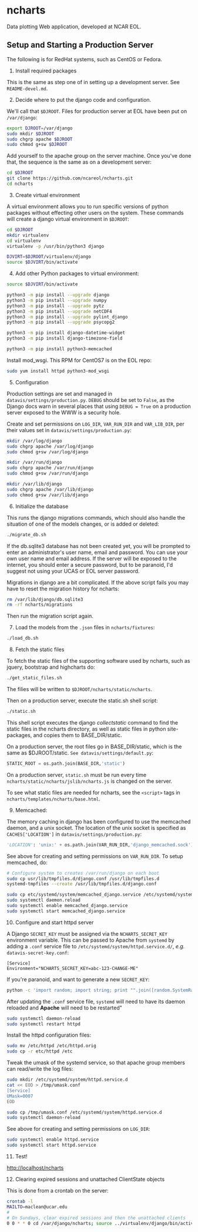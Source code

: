 # ncharts

Data plotting Web application, developed at NCAR EOL.

## Setup and Starting a Production Server

The following is for RedHat systems, such as CentOS or Fedora.

1. Install required packages

  This is the same as step one of in setting up a development server. See `README-devel.md`.

2. Decide where to put the django code and configuration.

  We'll call that `$DJROOT`.  Files for production server at EOL have been put on `/var/django`:

  ```sh
  export DJROOT=/var/django
  sudo mkdir $DJROOT
  sudo chgrp apache $DJROOT
  sudo chmod g+sw $DJROOT
```

  Add yourself to the apache group on the server machine.  Once you've done that, the sequence is the same as on a development server:

  ```sh
  cd $DJROOT
  git clone https://github.com/ncareol/ncharts.git
  cd ncharts
```

3. Create virtual environment

  A virtual environment allows you to run specific versions of python packages without effecting other users on the system.  These commands will create a django virtual environment in `$DJROOT`:

  ```sh
  cd $DJROOT
  mkdir virtualenv
  cd virtualenv
  virtualenv -p /usr/bin/python3 django

  DJVIRT=$DJROOT/virtualenv/django
  source $DJVIRT/bin/activate
```

4. Add other Python packages to virtual environment:

  ```sh
  source $DJVIRT/bin/activate

  python3 -m pip install --upgrade django
  python3 -m pip install --upgrade numpy
  python3 -m pip install --upgrade pytz
  python3 -m pip install --upgrade netCDF4
  python3 -m pip install --upgrade pylint_django
  python3 -m pip install --upgrade psycopg2

  python3 -m pip install django-datetime-widget
  python3 -m pip install django-timezone-field

  python3 -m pip install python3-memcached
```

  Install mod_wsgi.  This RPM for CentOS7 is on the EOL repo:

  ```sh
  sudo yum install httpd python3-mod_wsgi
```

5. Configuration

  Production settings are set and managed in `datavis/settings/production.py`. `DEBUG` should be set to `False`, as the Django docs warn in several places that using `DEBUG = True` on a production server exposed to the WWW is a security hole.

  Create and set permissions on `LOG_DIR`, `VAR_RUN_DIR` and `VAR_LIB_DIR`, per their values set in `datavis/settings/production.py`:

  ```sh
  mkdir /var/log/django
  sudo chgrp apache /var/log/django
  sudo chmod g+sw /var/log/django

  mkdir /var/run/django
  sudo chgrp apache /var/run/django
  sudo chmod g+sw /var/run/django

  mkdir /var/lib/django
  sudo chgrp apache /var/lib/django
  sudo chmod g+sw /var/lib/django
  ```

6. Initialize the database

  This runs the django migrations commands, which should also handle the situation of one of the models changes, or is added or deleted:

  ```sh
  ./migrate_db.sh
```

  If the db.sqlite3 database has not been created yet, you will be prompted to enter an administrator's user name, email and password. You can use your own user name and email address. If the server will be exposed to the internet, you should enter a secure password, but to be paranoid, I'd suggest not using your UCAS or EOL server password.

  Migrations in django are a bit complicated. If the above script fails you may have to reset the migration history for ncharts:

  ```sh
  rm /var/lib/django/db.sqlite3
  rm -rf ncharts/migrations
```

  Then run the migration script again.

7. Load the models from the `.json` files in `ncharts/fixtures`:

  ```sh
  ./load_db.sh
```

8. Fetch the static files

  To fetch the static files of the supporting software used by ncharts, such as jquery, bootstrap and highcharts do:

  ```sh
  ./get_static_files.sh
```

  The filies will be written to `$DJROOT/ncharts/static/ncharts`.

  Then on a production server, execute the static.sh shell script:

  ```sh
  ./static.sh
```

  This shell script executes the django *collectstatic* command to find the static files in the ncharts directory, as well as static files in python site-packages, and copies them to BASE_DIR/static.

  On a production server, the root files go in BASE_DIR/static, which is the same as $DJROOT/static. `See datavis/settings/default.py`:

  ```python
  STATIC_ROOT = os.path.join(BASE_DIR,'static')
```

  On a production server, `static.sh` must be run every time `ncharts/static/ncharts/jslib/ncharts.js` is changed on the server.

  To see what static files are needed for ncharts, see the `<script>` tags in `ncharts/templates/ncharts/base.html`.

9. Memcached:

  The memory caching in django has been configured to use the memcached daemon, and a unix socket. The location of the unix socket is specified as `CACHES['LOCATION']` in `datavis/settings/production.py`:

  ```python
  'LOCATION': 'unix:' + os.path.join(VAR_RUN_DIR,'django_memcached.sock'),
```

  See above for creating and setting permissions on `VAR_RUN_DIR`.  To setup memcached, do:

  ```sh
  # Configure system to creates /var/run/django on each boot
  sudo cp usr/lib/tmpfiles.d/django.conf /usr/lib/tmpfiles.d
  systemd-tmpfiles --create /usr/lib/tmpfiles.d/django.conf

  sudo cp etc/systemd/system/memcached_django.service /etc/systemd/system
  sudo systemctl daemon.reload
  sudo systemctl enable memcached_django.service
  sudo systemctl start memcached_django.service
```

10. Configure and start httpd server

  A Django `SECRET_KEY` must be assigned via the `NCHARTS_SECRET_KEY` environment variable. This can be passed to Apache from `systemd` by adding a `.conf` service file to `/etc/systemd/system/httpd.service.d/`, *e.g.* `datavis-secret-key.conf`:

  ```
[Service]
Environment="NCHARTS_SECRET_KEY=abc-123-CHANGE-ME"
```

  If you're paranoid, and want to generate a new `SECRET_KEY`:

  ```sh
  python -c 'import random; import string; print "".join([random.SystemRandom().choice(string.digits + string.letters + string.punctuation) for i in range(100)])'
```

  After updating the `.conf` service file, `systemd` will need to have its daemon reloaded and **Apache** will need to be restarted"

  ```sh
  sudo systemctl daemon-reload
  sudo systemctl restart httpd
```

  Install the httpd configuration files:

  ```sh
  sudo mv /etc/httpd /etc/httpd.orig
  sudo cp -r etc/httpd /etc
```

  Tweak the umask of the systemd service, so that apache group members can read/write the log files:

  ```sh
  sudo mkdir /etc/systemd/system/httpd.service.d
  cat << EOD > /tmp/umask.conf
  [Service]
  UMask=0007
  EOD

  sudo cp /tmp/umask.conf /etc/systemd/system/httpd.service.d
  sudo systemctl daemon-reload
```

  See above for creating and setting permissions on `LOG_DIR`:

  ```sh
  sudo systemctl enable httpd.service
  sudo systemctl start httpd.service
```

11. Test!

   <http://localhost/ncharts>

12. Clearing expired sessions and unattached ClientState objects

  This is done from a crontab on the server:

  ```sh
  crontab -l
  MAILTO=maclean@ucar.edu
  #
  # On Sundays, clear expired sessions and then the unattached clients
  0 0 * * 0 cd /var/django/ncharts; source ../virtualenv/django/bin/activate; ./manage.py clearsessions; ./manage.py clear_clients
```
